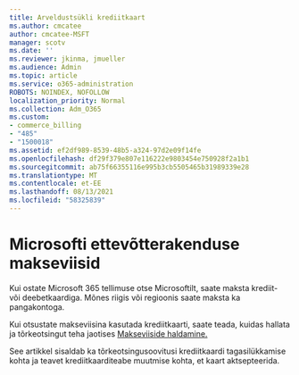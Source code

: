 ```yaml
---
title: Arveldustsükli krediitkaart
ms.author: cmcatee
author: cmcatee-MSFT
manager: scotv
ms.date: ''
ms.reviewer: jkinma, jmueller
ms.audience: Admin
ms.topic: article
ms.service: o365-administration
ROBOTS: NOINDEX, NOFOLLOW
localization_priority: Normal
ms.collection: Adm_O365
ms.custom:
- commerce_billing
- "485"
- "1500018"
ms.assetid: ef2df989-8539-48b5-a324-97d2e09f14fe
ms.openlocfilehash: df29f379e807e116222e9803454e750928f2a1b1
ms.sourcegitcommit: ab75f66355116e995b3cb5505465b31989339e28
ms.translationtype: MT
ms.contentlocale: et-EE
ms.lasthandoff: 08/13/2021
ms.locfileid: "58325839"
---
```

# <a name="payment-methods-for-microsoft-for-business"></a>Microsofti ettevõtterakenduse makseviisid

Kui ostate Microsoft 365 tellimuse otse Microsoftilt, saate maksta krediit- või deebetkaardiga. Mõnes riigis või regioonis saate maksta ka pangakontoga.
  
Kui otsustate makseviisina kasutada krediitkaarti, saate teada, kuidas hallata ja tõrkeotsingut teha jaotises [Makseviiside haldamine.](https://docs.microsoft.com/microsoft-365/commerce/billing-and-payments/manage-payment-methods)
  
See artikkel sisaldab ka tõrkeotsingusoovitusi krediitkaardi tagasilükkamise kohta ja teavet krediitkaarditeabe muutmise kohta, et kaart aktsepteerida.